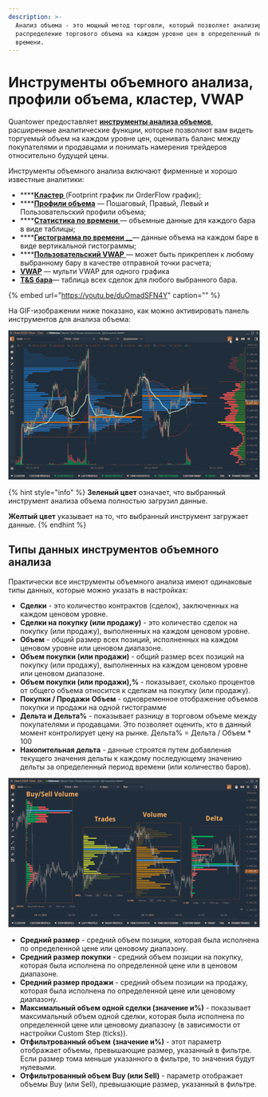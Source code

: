 ```yaml
---
description: >-
  Анализ объема - это мощный метод торговли, который позволяет анализировать
  распределение торгового объема на каждом уровне цен в определенный период
  времени.
---
```


# Инструменты объемного анализа, профили объема, кластер, VWAP

Quantower предоставляет [**инструменты анализа объемов**](https://www.quantower.com/volumeanalysistools), расширенные аналитические функции, которые позволяют вам видеть торгуемый объем на каждом уровне цен, оценивать баланс между покупателями и продавцами и понимать намерения трейдеров относительно будущей цены.

Инструменты объемного анализа включают фирменные и хорошо известные аналитики:

* \*\*\*\*[**Кластер** ](https://help.quantower.com.ru/analytics-panels/chart/volume-analysis-tools/cluster-chart)\(Footprint график ли OrderFlow график\);
* \*\*\*\*[**Профили объема**](https://help.quantower.com.ru/analytics-panels/chart/volume-analysis-tools/volume-profiles) — Пошаговый, Правый, Левый и Пользовательский профили объема;
* \*\*\*\*[**Статистика по времени** ](https://help.quantower.com.ru/analytics-panels/chart/volume-analysis-tools/time-statistics)— объемные данные для каждого бара в виде таблицы;
* \*\*\*\*[**Гистограмма по времени** __](https://help.quantower.com.ru/analytics-panels/chart/volume-analysis-tools/time-histogram)— данные объема на каждом баре в виде вертикальной гистограммы;
* \*\*\*\*[**Пользовательский VWAP** ](https://help.quantower.com.ru/analytics-panels/chart/anchored-vwap)— может быть прикреплен к любому выбранному бару в качестве отправной точки расчета;
* [**VWAP**](../vwap.md) — мульти VWAP для одного графика
* [**T&S бара**](https://help.quantower.com/analytics-panels/chart/volume-analysis-tools/historical-time-and-sales)— таблица всех сделок для любого выбранного бара.

{% embed url="https://youtu.be/duOmadSFN4Y" caption="" %}

На GIF-изображении ниже показано, как можно активировать панель инструментов для анализа объема:

![&#x41A;&#x430;&#x43A; &#x432;&#x43A;&#x43B;&#x44E;&#x447;&#x438;&#x442;&#x44C; &#x43F;&#x430;&#x43D;&#x435;&#x43B;&#x44C; &#x438;&#x43D;&#x441;&#x442;&#x440;&#x443;&#x43C;&#x435;&#x43D;&#x442;&#x43E;&#x432; Volume Analysis Tools](../../../.gitbook/assets/volume-analysis-tools.gif)

{% hint style="info" %}
**Зеленый цвет** означает, что выбранный инструмент анализа объема полностью загрузил данные.

**Желтый цвет** указывает на то, что выбранный инструмент загружает данные.
{% endhint %}

## Типы данных инструментов объемного анализа

Практически все инструменты объемного анализа имеют одинаковые типы данных, которые можно указать в настройках:

* **Сделки** - это количество контрактов \(сделок\), заключенных на каждом ценовом уровне.
* **Сделки на покупку \(или продажу\)** - это количество сделок на покупку \(или продажу\), выполненных на каждом ценовом уровне.
* **Объем** - общий размер всех позиций, исполненных на каждом ценовом уровне или ценовом диапазоне.
* **Объем покупки \(или продажи\)** - общий размер всех позиций на покупку \(или продажу\), выполненных на каждом ценовом уровне или ценовом диапазоне.
* **Объем покупки \(или продажи\),%** - показывает, сколько процентов от общего объема относится к сделкам на покупку \(или продажу\).
* **Покупки / Продажи** **Объем** - одновременное отображение объемов покупки и продажи на одной гистограмме
* **Дельта и Дельта%** - показывает разницу в торговом объеме между покупателями и продавцами. Это позволяет оценить, кто в данный момент контролирует цену на рынке. Дельта% = Дельта / Объем \* 100
* **Накопительная дельта** - данные строятся путем добавления текущего значения дельты к каждому последующему значению дельты за определенный период времени \(или количество баров\).

![&#x418;&#x441;&#x43F;&#x43E;&#x43B;&#x44C;&#x437;&#x443;&#x439;&#x442;&#x435; &#x440;&#x430;&#x437;&#x43B;&#x438;&#x447;&#x43D;&#x44B;&#x435; &#x442;&#x438;&#x43F;&#x44B; &#x434;&#x430;&#x43D;&#x43D;&#x44B;&#x445; &#x434;&#x43B;&#x44F; &#x432;&#x441;&#x435;&#x445; &#x438;&#x43D;&#x441;&#x442;&#x440;&#x443;&#x43C;&#x435;&#x43D;&#x442;&#x43E;&#x432; &#x43E;&#x431;&#x44A;&#x435;&#x43C;&#x43D;&#x43E;&#x433;&#x43E; &#x430;&#x43D;&#x430;&#x43B;&#x438;&#x437;&#x430;](../../../.gitbook/assets/volume-profiles-data-types.png)

* **Средний размер** - средний объем позиции, которая была исполнена по определенной цене или ценовому диапазону.
* **Средний размер покупки** - средний объем позиции на покупку, которая была исполнена по определенной цене или в ценовом диапазоне.
* **Средний размер продажи** - средний объем позиции на продажу, которая была исполнена по определенной цене или ценовому диапазону.
* **Максимальный объем одной сделки \(значение и%\)** - показывает максимальный объем одной сделки, которая была исполнена по определенной цене или ценовому диапазону \(в зависимости от настройки Custom Step \(ticks\)\).
* **Отфильтрованный объем** **\(значение и%\)** - этот параметр отображает объемы, превышающие размер, указанный в фильтре. Если размер тома меньше указанного в фильтре, то значения будут нулевыми.
* **Отфильтрованный объем Buy \(или Sell\)** - параметр отображает объемы Buy \(или Sell\), превышающие размер, указанный в фильтре.

